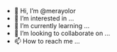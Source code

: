- 👋 Hi, I’m @merayolor
- 👀 I’m interested in ...
- 🌱 I’m currently learning ...
- 💞️ I’m looking to collaborate on ...
- 📫 How to reach me ...

<!---
merayolor/merayolor is a ✨ special ✨ repository because its `README.md` (this file) appears on your GitHub profile.
You can click the Preview link to take a look at your changes.
--->
